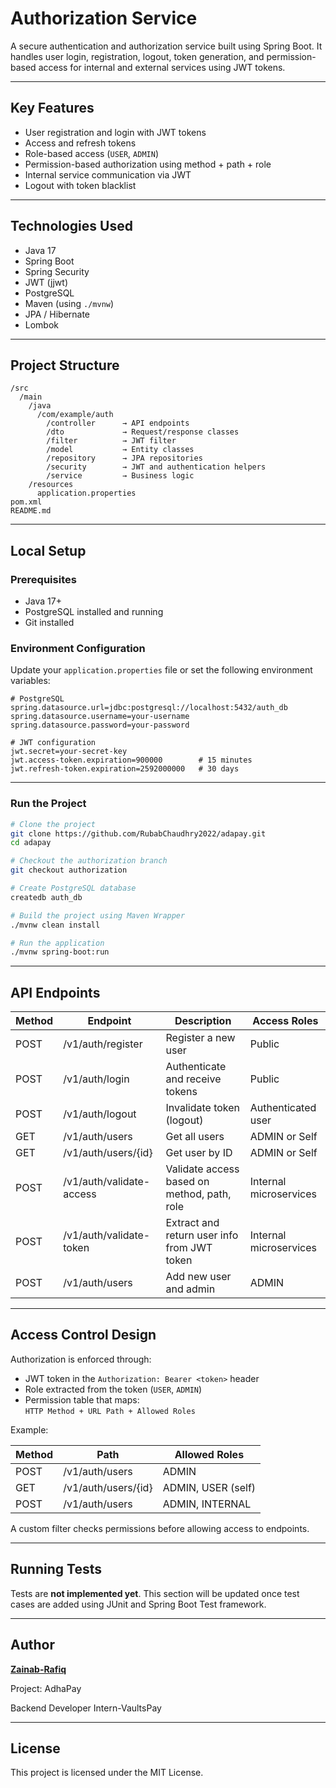 
# Authorization Service

A secure authentication and authorization service built using Spring Boot. It handles user login, registration, logout, token generation, and permission-based access for internal and external services using JWT tokens.

---

## Key Features

- User registration and login with JWT tokens
- Access and refresh tokens
- Role-based access (`USER`, `ADMIN`)
- Permission-based authorization using method + path + role
- Internal service communication via JWT
- Logout with token blacklist

---

## Technologies Used

- Java 17
- Spring Boot
- Spring Security
- JWT (jjwt)
- PostgreSQL
- Maven (using `./mvnw`)
- JPA / Hibernate
- Lombok

---

## Project Structure

```
/src
  /main
    /java
      /com/example/auth
        /controller      → API endpoints
        /dto             → Request/response classes
        /filter          → JWT filter
        /model           → Entity classes
        /repository      → JPA repositories
        /security        → JWT and authentication helpers
        /service         → Business logic
    /resources
      application.properties
pom.xml
README.md
```

---

## Local Setup

### Prerequisites

- Java 17+
- PostgreSQL installed and running
- Git installed

### Environment Configuration

Update your `application.properties` file or set the following environment variables:

```properties
# PostgreSQL
spring.datasource.url=jdbc:postgresql://localhost:5432/auth_db
spring.datasource.username=your-username
spring.datasource.password=your-password

# JWT configuration
jwt.secret=your-secret-key
jwt.access-token.expiration=900000        # 15 minutes
jwt.refresh-token.expiration=2592000000   # 30 days
```

---

### Run the Project

```bash
# Clone the project
git clone https://github.com/RubabChaudhry2022/adapay.git
cd adapay

# Checkout the authorization branch
git checkout authorization

# Create PostgreSQL database
createdb auth_db

# Build the project using Maven Wrapper
./mvnw clean install

# Run the application
./mvnw spring-boot:run
```

---

## API Endpoints

| Method | Endpoint                  | Description                                    | Access Roles           |
|--------|---------------------------|------------------------------------------------|------------------------|
| POST   | /v1/auth/register         | Register a new user                            | Public                 |
| POST   | /v1/auth/login            | Authenticate and receive tokens                | Public                 |
| POST   | /v1/auth/logout           | Invalidate token (logout)                      | Authenticated user     |
| GET    | /v1/auth/users            | Get all users                                  | ADMIN or Self          |
| GET    | /v1/auth/users/{id}       | Get user by ID                                 | ADMIN or Self          |
| POST   | /v1/auth/validate-access  | Validate access based on method, path, role    | Internal microservices |
| POST   | /v1/auth/validate-token   | Extract and return user info from JWT token    | Internal microservices |
| POST   | /v1/auth/users            | Add new user and admin                         | ADMIN                  |


---

## Access Control Design

Authorization is enforced through:
- JWT token in the `Authorization: Bearer <token>` header
- Role extracted from the token (`USER`, `ADMIN`)
- Permission table that maps:  
  `HTTP Method + URL Path + Allowed Roles`

Example:

| Method | Path                     | Allowed Roles       |
|--------|--------------------------|---------------------|
| POST   | /v1/auth/users           | ADMIN               |
| GET    | /v1/auth/users/{id}      | ADMIN, USER (self)  |
| POST   | /v1/auth/users           | ADMIN, INTERNAL     |

A custom filter checks permissions before allowing access to endpoints.

---

## Running Tests

Tests are **not implemented yet**. This section will be updated once test cases are added using JUnit and Spring Boot Test framework.

---

## Author

[**Zainab-Rafiq**](https://github.com/Zainab-Rafiq)

Project: AdhaPay

Backend Developer Intern-VaultsPay


---

## License

This project is licensed under the MIT License.
